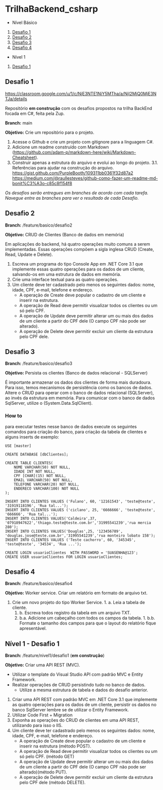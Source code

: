 # TrilhaBackend_csharp
- Nível Básico
1. [Desafio 1](https://github.com/douglasjtds/TrilhaBackend_csharp/tree/feature/nivel1/desafio1#desafio-1)
2. [Desafio 2](https://github.com/douglasjtds/TrilhaBackend_csharp/tree/feature/nivel1/desafio1#desafio-2)
3. [Desafio 3](https://github.com/douglasjtds/TrilhaBackend_csharp/tree/feature/nivel1/desafio1#desafio-3)
4. [Desafio 4](https://github.com/douglasjtds/TrilhaBackend_csharp/tree/feature/nivel1/desafio1#desafio-4)

- Nível 1
1. [Desafio 1](https://github.com/douglasjtds/TrilhaBackend_csharp/tree/feature/nivel1/desafio1#n%C3%ADvel-1---desafio-1)



## Desafio 1
https://classroom.google.com/u/1/c/NjE3NTE1NjY5MTha/a/NjI2MjQ0MjE3NTJa/details

Repositório __em construção__ com os desafios propostos na trilha BackEnd focada em C#, feita pela Zup.

__Branch:__ main

__Objetivo:__ Crie um repositório para o projeto. 

 1. Acesse o Github e crie um projeto com gitignore para a linguagem C#. 
 2. Adicione um readme construído com Markdown (https://github.com/adam-p/markdown-here/wiki/Markdown-Cheatsheet).
 3. Construir apenas a estrutura do arquivo e evolui ao longo do projeto.
   3.1. Referências para ajudar na construção do arquivo.
			   https://gist.github.com/PurpleBooth/109311bb0361f32d87a2	
			   https://medium.com/@raullesteves/github-como-fazer-um-readme-md-bonit%C3%A3o-c85c8f154f8

<em>Os desafios serão entregues em branches de acordo com cada tarefa. Navegue entre as branches para ver o resultado de cada Desafio.</em>

## Desafio 2

__Branch:__ /feature/basico/desafio2 

__Objetivo:__ CRUD de Clientes (Banco de dados em memória)

Em aplicações do backend, há quatro operações muito comuns a serem implementadas.
Essas operações compõem a sigla inglesa CRUD (Create, Read, Update e Delete).
 
 1. Escreva um programa do tipo Console App em .NET Core 3.1 que implemente essas quatro operações para os dados de um cliente, salvando-os em uma estrutura de dados em memória.	
 2. Crie uma interface textual para as quatro operações.
 3. Um cliente deve ter cadastrado pelo menos os seguintes dados: nome, idade, CPF, e-mail, telefone e endereço.  
	  - A operação de Create deve popular o cadastro de um cliente e inserir na estrutura. 
	  - A operação de Read   deve permitir visualizar todos os clientes ou um só pelo CPF. 
	  - A operação de Update deve permitir alterar um ou mais dos dados de um cliente a partir do CPF dele (O campo CPF não pode ser alterado).
	  - A operação de Delete deve permitir excluir um cliente da estrutura pelo CPF dele.

## Desafio 3

__Branch:__ /feature/basico/desafio3

__Objetivo:__ Persista os clientes (Banco de dados relacional - SQLServer)

É importante armazenar os dados dos clientes de forma mais duradoura. Para isso, temos mecanismos de persistência como os bancos de dados.
Altere o CRUD para operar com o banco de dados relacional (SQLServer), ao invés da estrutura em memória. Para comunicar com o banco de dados SqlServer, utilize o (System.Data.SqlClient).

### How to
para executar testes nesse banco de dados execute os seguintes comandos para criação do banco,
para criação da tabela de clientes e alguns inserts de exemplo:

~~~
USE [master]

CREATE DATABASE [dbClientes];

CREATE TABLE CLIENTES(
	NOME VARCHAR(50) NOT NULL,
	IDADE INT NOT NULL,
	CPF [CHAR](15) NOT NULL,
	EMAIL VARCHAR(50) NOT NULL,
	TELEFONE VARCHAR(20) NOT NULL,
	ENDERECO VARCHAR(100) NOT NULL
);

INSERT INTO CLIENTES VALUES ('Fulano', 60, '12161543', 'teste@teste', '31919118196', 'Rua tal...');
INSERT INTO CLIENTES VALUES ('ciclano', 25, '6666666', 'teste@teste', '666666', 'Rua tal...');
INSERT INTO CLIENTES VALUES('Caldeira',37, '07918947622','thiago.teste@teste.com.br','31995541239','rua mercia 280');
INSERT INTO CLIENTES VALUES('Douglas',25, '123456789',   'douglas.jose@teste.com.br','31995541239','rua monteiro lobato 158');
INSERT INTO CLIENTES VALUES ('Teste cachorro', 60, '345345', 'teste@teste', '34534', 'Rua ...');

CREATE LOGIN usuarioClientes  WITH PASSWORD = 'SUASENHA@123';  
CREATE USER usuarioClientes FOR LOGIN usuarioClientes; 

~~~

## Desafio 4

__Branch:__ /feature/basico/desafio4

__Objetivo:__ Worker service.
Criar um relatório em formato de arquivo txt.
   1. Crie um novo projeto do tipo Worker Service.
     1. a. Leia a tabela de cliente.
	   1. b. Escreva todos registro da tabela em um arquivo TXT.
	     1. b.a. Adicione um cabeçalho com todos os campos da tabela.
		   1. b.b. Formate o tamanho dos campos para que o layout do relatório fique apresentável.


## Nível 1 - Desafio 1
__Branch:__ /feature/nivel1/desafio1 (__em construção__)

__Objetivo:__ Criar uma API REST (MVC).

- Utilizar o template do Visual Studio API com padrão MVC e Entity Framework. 
- Realizar operações de CRUD persistindo tudo no banco de dados.
	- Utilize a mesma estrutura de tabela e dados do desafio anterior.
	
1. Criar uma API REST com padrão MVC em .NET Core 3.1 que implemente as quatro operações para os dados de um cliente, persistir os dados no banco SqlServer lembre se de utilizar o Entity Framework.
2. Utilizar Code First + Migration
3. Exponha as operações do CRUD de clientes em uma API REST, utilizando para isso o IIS.
4. Um cliente deve ter cadastrado pelo menos os seguintes dados: nome, idade, CPF, e-mail, telefone e endereço.
	- A operação de Create deve popular o cadastro de um cliente e inserir na estrutura (método POST).
	- A operação de Read   deve permitir visualizar todos os clientes ou um só pelo CPF. (método GET) 
	- A operação de Update deve permitir alterar um ou mais dos dados de um cliente a partir do CPF dele (O campo CPF não pode ser alterado)(método PUT).
	- A operação de Delete deve permitir excluir um cliente da estrutura pelo CPF dele (método DELETE).